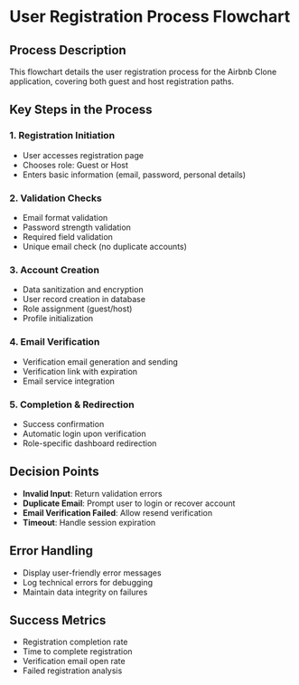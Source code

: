 # User Registration Process Flowchart

## Process Description
This flowchart details the user registration process for the Airbnb Clone application, covering both guest and host registration paths.

## Key Steps in the Process

### 1. Registration Initiation
- User accesses registration page
- Chooses role: Guest or Host
- Enters basic information (email, password, personal details)

### 2. Validation Checks
- Email format validation
- Password strength validation
- Required field validation
- Unique email check (no duplicate accounts)

### 3. Account Creation
- Data sanitization and encryption
- User record creation in database
- Role assignment (guest/host)
- Profile initialization

### 4. Email Verification
- Verification email generation and sending
- Verification link with expiration
- Email service integration

### 5. Completion & Redirection
- Success confirmation
- Automatic login upon verification
- Role-specific dashboard redirection

## Decision Points
- **Invalid Input**: Return validation errors
- **Duplicate Email**: Prompt user to login or recover account
- **Email Verification Failed**: Allow resend verification
- **Timeout**: Handle session expiration

## Error Handling
- Display user-friendly error messages
- Log technical errors for debugging
- Maintain data integrity on failures

## Success Metrics
- Registration completion rate
- Time to complete registration
- Verification email open rate
- Failed registration analysis
